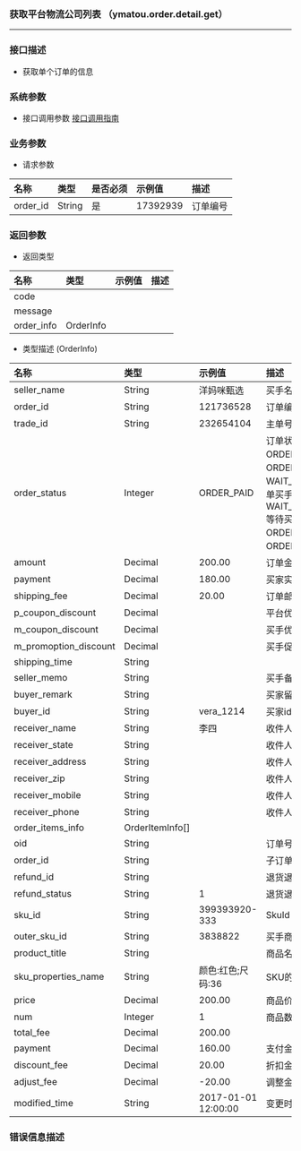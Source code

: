 ### 获取平台物流公司列表 （ymatou.order.detail.get）

---

### 接口描述

* 获取单个订单的信息

### 系统参数

* 接口调用参数 [接口调用指南](/openapi/how-to-call-api.md)

### 业务参数

* 请求参数

| 名称 | 类型 | 是否必须 | 示例值 | 描述 |
| :--- | :--- | :--- | :--- | :--- |
| order\_id | String | 是 | 17392939 | 订单编号 |

### 返回参数

* 返回类型 

| 名称 | 类型 | 示例值 | 描述 |
| :--- | :--- | :--- | :--- |
| code |  |  |  |
| message |  |  |  |
| order\_info | OrderInfo |  |  |

* 类型描述 \(OrderInfo\)

| 名称 | 类型 | 示例值 | 描述 |
| :--- | :--- | :--- | :--- |
| seller\_name | String | 洋妈咪甄选 | 买手名称 |
| order\_id | String | 121736528 | 订单编号 |
| trade\_id | String | 232654104 | 主单号，合并支付产生的id |
| order\_status | Integer | ORDER\_PAID | 订单状态  <br> ORDER\_WAIT\_PAY:  等待支付 <br> ORDER\_PAID: 订单已支付 <br> WAIT\_SELLER\_SEND\_GOODS 订单买手发货 <br> WAIT\_BUYER\_CONFIRM\_GOODS 等待买家确认收货  <br> ORDER\_FINISH：订单完成 <br> ORDER\_CANCEL:订单取消 |
| amount | Decimal | 200.00 | 订单金额 |
| payment | Decimal | 180.00 | 买家实付金额 |
| shipping\_fee | Decimal | 20.00 | 订单邮费分摊金额 |
| p\_coupon\_discount | Decimal |  | 平台优惠券分摊金额 |
| m\_coupon\_discount | Decimal |  | 买手优惠券分摊金额 |
| m\_promoption\_discount | Decimal |  | 买手促销活动分摊金额 |
| shipping\_time | String |  |  |
| seller\_memo | String |  | 买手备注 |
| buyer\_remark | String |  | 买家留言 |
| buyer\_id | String | vera\_1214 | 买家id |
| receiver\_name | String | 李四 | 收件人姓名 |
| receiver\_state | String |  | 收件人国家 |
| receiver\_address | String |  | 收件人地址 |
| receiver\_zip | String |  | 收件人邮编 |
| receiver\_mobile | String |  | 收件人手机 |
| receiver\_phone | String |  | 收件人电话 |
| order\_items\_info | OrderItemInfo\[\] |  |  |
| oid | String |  | 订单号 |
| order\_id | String |  | 子订单编号 |
| refund\_id | String |  | 退货退款单ID |
| refund\_status | String | 1 | 退货退款状态 |
| sku\_id | String | 399393920-333 | SkuId |
| outer\_sku\_id | String | 3838822 | 买手商品编码 |
| product\_title | String |  | 商品名称 |
| sku\_properties\_name | String | 颜色:红色;尺码:36 | SKU的属性值 |
| price | Decimal | 200.00 | 商品价格 |
| num | Integer | 1 | 商品数量 |
| total\_fee | Decimal | 200.00 |  |
| payment | Decimal | 160.00 | 支付金额 |
| discount\_fee | Decimal | 20.00 | 折扣金额 |
| adjust\_fee | Decimal | -20.00 | 调整金额 |
| modified\_time | String | 2017-01-01 12:00:00 | 变更时间 |

### 错误信息描述





